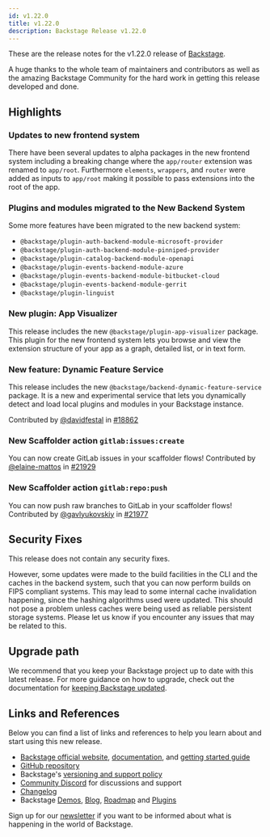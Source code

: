 ```yaml
---
id: v1.22.0
title: v1.22.0
description: Backstage Release v1.22.0
---
```


These are the release notes for the v1.22.0 release of [Backstage](https://backstage.io/).

A huge thanks to the whole team of maintainers and contributors as well as the amazing Backstage Community for the hard work in getting this release developed and done.

## Highlights

### Updates to new frontend system

There have been several updates to alpha packages in the new frontend system including a breaking change where the `app/router` extension was renamed to `app/root`. Furthermore `elements`, `wrappers`, and `router` were added as inputs to `app/root` making it possible to pass extensions into the root of the app.

### Plugins and modules migrated to the New Backend System

Some more features have been migrated to the new backend system:

- `@backstage/plugin-auth-backend-module-microsoft-provider`
- `@backstage/plugin-auth-backend-module-pinniped-provider`
- `@backstage/plugin-catalog-backend-module-openapi`
- `@backstage/plugin-events-backend-module-azure`
- `@backstage/plugin-events-backend-module-bitbucket-cloud`
- `@backstage/plugin-events-backend-module-gerrit`
- `@backstage/plugin-linguist`

### New plugin: App Visualizer

This release includes the new `@backstage/plugin-app-visualizer` package. This plugin for the new frontend system lets you browse and view the extension structure of your app as a graph, detailed list, or in text form.

### New feature: Dynamic Feature Service

This release includes the new `@backstage/backend-dynamic-feature-service` package.
It is a new and experimental service that lets you dynamically detect and load local plugins and modules in your Backstage instance.

Contributed by [@davidfestal](https://github.com/davidfestal) in [#18862](https://github.com/backstage/backstage/pull/18862)

### New Scaffolder action `gitlab:issues:create`

You can now create GitLab issues in your scaffolder flows! Contributed by [@elaine-mattos](https://github.com/elaine-mattos) in [#21929](https://github.com/backstage/backstage/pull/21929)

### New Scaffolder action `gitlab:repo:push`

You can now push raw branches to GitLab in your scaffolder flows! Contributed by [@gavlyukovskiy](https://github.com/gavlyukovskiy) in [#21977](https://github.com/backstage/backstage/pull/21977)

## Security Fixes

This release does not contain any security fixes.

However, some updates were made to the build facilities in the CLI and the caches in the backend system, such that you can now perform builds on FIPS compliant systems. This may lead to some internal cache invalidation happening, since the hashing algorithms used were updated. This should not pose a problem unless caches were being used as reliable persistent storage systems. Please let us know if you encounter any issues that may be related to this.

## Upgrade path

We recommend that you keep your Backstage project up to date with this latest release. For more guidance on how to upgrade, check out the documentation for [keeping Backstage updated](https://backstage.io/docs/getting-started/keeping-backstage-updated).

## Links and References

Below you can find a list of links and references to help you learn about and start using this new release.

- [Backstage official website](https://backstage.io/), [documentation](https://backstage.io/docs/), and [getting started guide](https://backstage.io/docs/getting-started/)
- [GitHub repository](https://github.com/backstage/backstage)
- Backstage's [versioning and support policy](https://backstage.io/docs/overview/versioning-policy)
- [Community Discord](https://discord.gg/backstage-687207715902193673) for discussions and support
- [Changelog](https://github.com/backstage/backstage/tree/master/docs/releases/v1.22.0-changelog.md)
- Backstage [Demos](https://backstage.io/demos), [Blog](https://backstage.io/blog), [Roadmap](https://backstage.io/docs/overview/roadmap) and [Plugins](https://backstage.io/plugins)

Sign up for our [newsletter](https://info.backstage.spotify.com/newsletter_subscribe) if you want to be informed about what is happening in the world of Backstage.
